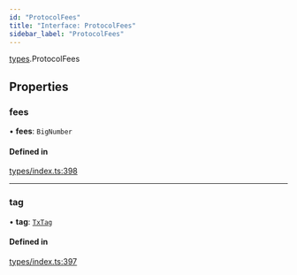 ```yaml
---
id: "ProtocolFees"
title: "Interface: ProtocolFees"
sidebar_label: "ProtocolFees"
---
```


[types](../../../modules/Types/Types.md).ProtocolFees

## Properties

### fees

• **fees**: `BigNumber`

#### Defined in

[types/index.ts:398](https://github.com/PolymeshAssociation/polymesh-sdk/blob/2c78f6c34/src/types/index.ts#L398)

___

### tag

• **tag**: [`TxTag`](../../../modules/Generated/Types/Types.md#txtag)

#### Defined in

[types/index.ts:397](https://github.com/PolymeshAssociation/polymesh-sdk/blob/2c78f6c34/src/types/index.ts#L397)
